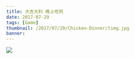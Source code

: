 ```yaml
---
title: 大吉大利 晚上吃鸡
date: 2017-07-29
tags: [Game]
thumbnail: /2017/07/29/Chicken-Dinner/timg.jpg
banner: 
---
```

![](/2017/07/29/Chicken-Dinner/a.jpg)